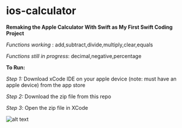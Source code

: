 # ios-calculator
**Remaking the Apple Calculator With Swift as My First Swift Coding Project**

*Functions working* : add,subtract,divide,multiply,clear,equals

*Functions still in progress*: decimal,negative,percentage 
 
 **To Run:**
 
 *Step 1:* Download xCode IDE on your apple device (note: must have an apple device) from the app store
 
*Step 2:* Download the zip file from this repo

*Step 3*: Open the zip file in XCode


![alt text](ios-calculator/calc.png)
